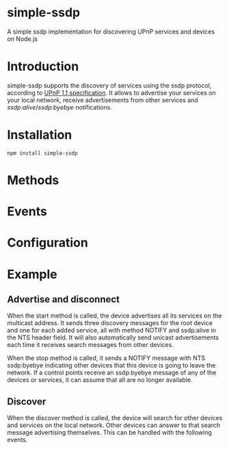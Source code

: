 # simple-ssdp

A simple ssdp implementation for discovering UPnP services and devices on Node.js

# Introduction

simple-ssdp supports the discovery of services using the ssdp protocol, according to [UPnP 1.1 specification](http://upnp.org/specs/arch/UPnP-arch-DeviceArchitecture-v1.1.pdf). It allows to advertise your services on your local network, receive advertisements from other services and *ssdp:alive*/*ssdp:byebye* notifications.

# Installation

```
npm install simple-ssdp
```

# Methods

# Events

# Configuration

# Example

## Advertise and disconnect

When the start method is called, the device advertises all its services on the multicast address. It sends three discovery messages for the root device and one for each added service, all with method NOTIFY and ssdp:alive in the NTS header field. It will also automatically send unicast advertisements each time it receives search messages from other devices.

When the stop method is called, it sends a NOTIFY message with NTS ssdp:byebye indicating other devices that this device is going to leave the network. If a control points receive an ssdp:byebye message of any of the devices or services, it can assume that all are no longer available.

## Discover

When the discover method is called, the device will search for other devices and services on the local network. Other devices can answer to that search message advertising themselves. This can be handled with the following events.